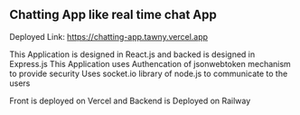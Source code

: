 ## Chatting App like real time chat App 

Deployed Link: https://chatting-app.tawny.vercel.app

This Application is designed in React.js and backed is designed in Express.js 
This Application uses Authencation of jsonwebtoken mechanism to provide security
Uses socket.io library of node.js to communicate to the users

Front is deployed on Vercel and Backend is Deployed on Railway
